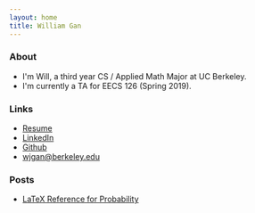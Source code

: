 ```yaml
---
layout: home
title: William Gan
---
```


### About

* I'm Will, a third year CS / Applied Math Major at UC Berkeley.
* I'm currently a TA for EECS 126 (Spring 2019).

### Links

* [Resume](/assets/resume.pdf)
* [LinkedIn](https://linkedin.com/in/wjgan)
* [Github](https://github.com/wjgan7)
* wjgan@berkeley.edu

### Posts

* [LaTeX Reference for Probability](/latex.html)
